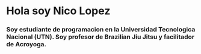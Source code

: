<div>
  <h1 aling:"center"> Hola soy Nico Lopez</h1>
  <h3 aling:"center">Soy estudiante de programacion en la Universidad Tecnologica Nacional (UTN). Soy profesor de Brazilian Jiu Jitsu y facilitador de Acroyoga.</h3>
</div>
